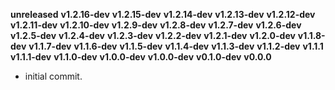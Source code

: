 **unreleased**
**v1.2.16-dev**
**v1.2.15-dev**
**v1.2.14-dev**
**v1.2.13-dev**
**v1.2.12-dev**
**v1.2.11-dev**
**v1.2.10-dev**
**v1.2.9-dev**
**v1.2.8-dev**
**v1.2.7-dev**
**v1.2.6-dev**
**v1.2.5-dev**
**v1.2.4-dev**
**v1.2.3-dev**
**v1.2.2-dev**
**v1.2.1-dev**
**v1.2.0-dev**
**v1.1.8-dev**
**v1.1.7-dev**
**v1.1.6-dev**
**v1.1.5-dev**
**v1.1.4-dev**
**v1.1.3-dev**
**v1.1.2-dev**
**v1.1.1**
**v1.1.1-dev**
**v1.1.0-dev**
**v1.0.0-dev**
**v1.0.0-dev**
**v0.1.0-dev**
**v0.0.0**

- initial commit.